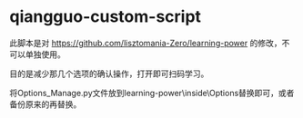 # qiangguo-custom-script

此脚本是对 https://github.com/lisztomania-Zero/learning-power 的修改，不可以单独使用。

目的是减少那几个选项的确认操作，打开即可扫码学习。

将Options_Manage.py文件放到learning-power\inside\Options替换即可，或者备份原来的再替换。
